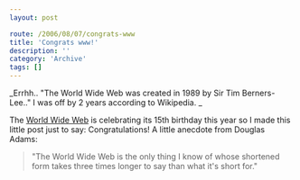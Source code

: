 ```yaml
---
layout: post

route: /2006/08/07/congrats-www
title: 'Congrats www!'
description: ''
category: 'Archive'
tags: []
---
```


_Errhh.. "The World Wide Web was created in 1989 by Sir Tim Berners-Lee.." I was
off by 2 years according to Wikipedia. _

The
<a class="ph" target="_blank" rel="noopener noreferrer" href="http://en.wikipedia.org/wiki/World_wide_web">World
Wide Web</a> is celebrating its 15th birthday this year so I made this little
post just to say: Congratulations! A little anecdote from Douglas Adams:

> "The World Wide Web is the only thing I know of whose shortened form takes
> three times longer to say than what it's short for."
